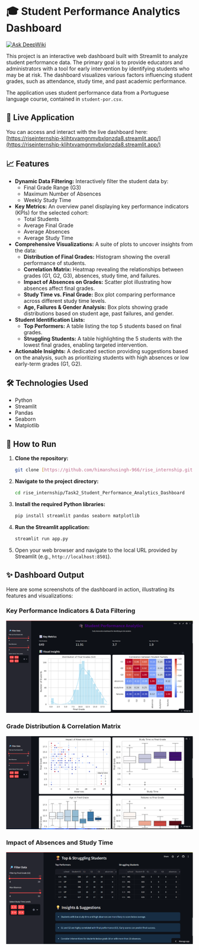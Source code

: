 # 🎓 Student Performance Analytics Dashboard
[![Ask DeepWiki](https://devin.ai/assets/askdeepwiki.png)](https://deepwiki.com/HimanshuSingh-966/RISE_INTERNSHIP/tree/main/Task2_Student_Performance_Analytics_Dashboard)

This project is an interactive web dashboard built with Streamlit to analyze student performance data. The primary goal is to provide educators and administrators with a tool for early intervention by identifying students who may be at risk. The dashboard visualizes various factors influencing student grades, such as attendance, study time, and past academic performance.

The application uses student performance data from a Portuguese language course, contained in `student-por.csv`.

## 🚀 Live Application

You can access and interact with the live dashboard here:
[https://riseinternship-klihtxvamgnmvbxlqnzda8.streamlit.app/](https://riseinternship-klihtxvamgnmvbxlqnzda8.streamlit.app/)

## 📈 Features

* **Dynamic Data Filtering:** Interactively filter the student data by:
    * Final Grade Range (G3)
    * Maximum Number of Absences
    * Weekly Study Time
* **Key Metrics:** An overview panel displaying key performance indicators (KPIs) for the selected cohort:
    * Total Students
    * Average Final Grade
    * Average Absences
    * Average Study Time
* **Comprehensive Visualizations:** A suite of plots to uncover insights from the data:
    * **Distribution of Final Grades:** Histogram showing the overall performance of students.
    * **Correlation Matrix:** Heatmap revealing the relationships between grades (G1, G2, G3), absences, study time, and failures.
    * **Impact of Absences on Grades:** Scatter plot illustrating how absences affect final grades.
    * **Study Time vs. Final Grade:** Box plot comparing performance across different study time levels.
    * **Age, Failures & Gender Analysis:** Box plots showing grade distributions based on student age, past failures, and gender.
* **Student Identification Lists:**
    * **Top Performers:** A table listing the top 5 students based on final grades.
    * **Struggling Students:** A table highlighting the 5 students with the lowest final grades, enabling targeted intervention.
* **Actionable Insights:** A dedicated section providing suggestions based on the analysis, such as prioritizing students with high absences or low early-term grades (G1, G2).

## 🛠️ Technologies Used

* Python
* Streamlit
* Pandas
* Seaborn
* Matplotlib

## 🚀 How to Run

1.  **Clone the repository:**
    ```bash
    git clone [https://github.com/himanshusingh-966/rise_internship.git](https://github.com/himanshusingh-966/rise_internship.git)
    ```

2.  **Navigate to the project directory:**
    ```bash
    cd rise_internship/Task2_Student_Performance_Analytics_Dashboard
    ```

3.  **Install the required Python libraries:**
    ```bash
    pip install streamlit pandas seaborn matplotlib
    ```

4.  **Run the Streamlit application:**
    ```bash
    streamlit run app.py
    ```

5.  Open your web browser and navigate to the local URL provided by Streamlit (e.g., `http://localhost:8501`).

## ✨ Dashboard Output

Here are some screenshots of the dashboard in action, illustrating its features and visualizations:

### Key Performance Indicators & Data Filtering
![Dashboard Overview](https://raw.githubusercontent.com/HimanshuSingh-966/RISE_INTERNSHIP/main/Task2_Student_Performance_Analytics_Dashboard/images/Screenshot%202025-07-10%20130356.png)

### Grade Distribution & Correlation Matrix
![Grade Distribution and Correlation](https://raw.githubusercontent.com/HimanshuSingh-966/RISE_INTERNSHIP/main/Task2_Student_Performance_Analytics_Dashboard/images/Screenshot%202025-07-10%20130441.png)

### Impact of Absences and Study Time
![Absences and Study Time Impact](https://raw.githubusercontent.com/HimanshuSingh-966/RISE_INTERNSHIP/main/Task2_Student_Performance_Analytics_Dashboard/images/Screenshot%202025-07-10%20130528.png)
